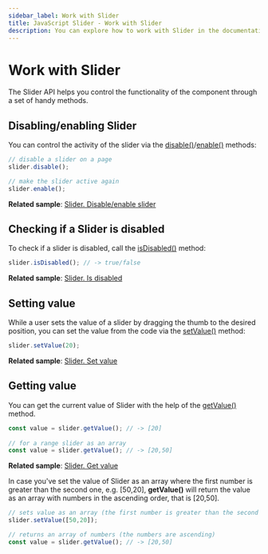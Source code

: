 ```yaml
---
sidebar_label: Work with Slider
title: JavaScript Slider - Work with Slider 
description: You can explore how to work with Slider in the documentation of the DHTMLX JavaScript UI library. Browse developer guides and API reference, try out code examples and live demos, and download a free 30-day evaluation version of DHTMLX Suite.
---
```


# Work with Slider

The Slider API helps you control the functionality of the component through a set of handy methods.

## Disabling/enabling Slider

You can control the activity of the slider via the [disable()](slider/api/slider_disable_method.md)/[enable()](slider/api/slider_enable_method.md) methods:

~~~js
// disable a slider on a page
slider.disable();

// make the slider active again
slider.enable();
~~~

**Related sample**: [Slider. Disable/enable slider](https://snippet.dhtmlx.com/po9hsc2l)

## Checking if a Slider is disabled

To check if a slider is disabled, call the [isDisabled()](slider/api/slider_isdisabled_method.md) method:

~~~js
slider.isDisabled(); // -> true/false
~~~

**Related sample**: [Slider. Is disabled](https://snippet.dhtmlx.com/fbo18fue)

## Setting value

While a user sets the value of a slider by dragging the thumb to the desired position, you can set the value from the code via the [setValue()](slider/api/slider_setvalue_method.md) method:

~~~js
slider.setValue(20);
~~~

**Related sample**: [Slider. Set value](https://snippet.dhtmlx.com/shw55sub)

## Getting value

You can get the current value of Slider with the help of the [getValue()](slider/api/slider_getvalue_method.md) method.

~~~js
const value = slider.getValue(); // -> [20]
 
// for a range slider as an array
const value = slider.getValue(); // -> [20,50]
~~~

**Related sample**: [Slider. Get value](https://snippet.dhtmlx.com/xlb8nbdx)

In case you've set the value of Slider as an array where the first number is greater than the second one, e.g. [50,20], **getValue()** will return the value as an array with numbers in the ascending order, that is [20,50].

~~~js
// sets value as an array (the first number is greater than the second one)
slider.setValue([50,20]);

// returns an array of numbers (the numbers are ascending)
const value = slider.getValue(); // -> [20,50]
~~~
